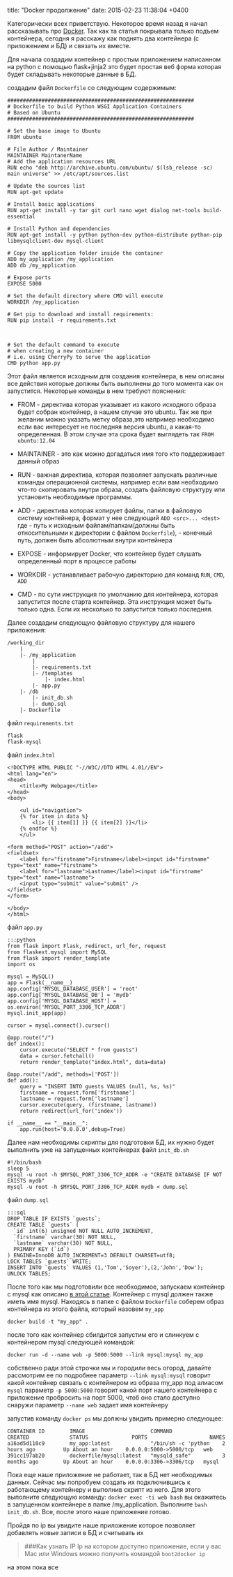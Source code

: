 title: "Docker продолжение"
date: 2015-02-23 11:38:04 +0400

Категорически всех приветствую. Некоторое время назад я начал рассказывать про [Docker](http://qa7.ru/blog/2014/11/08/docker-bystryi-start/). Так как та статья покрывала только подъем контейнера, сегодня я расскажу как поднять два контейнера (с приложением и БД) и связать их вместе.

Для начала создадим контейнер с простым приложением написанном на python с помощью flask+jinja2 это будет простая веб форма которая будет складывать некоторые данные в БД.

создадим файл `Dockerfile` со следующим содержимым:

    ############################################################
    # Dockerfile to build Python WSGI Application Containers
    # Based on Ubuntu
    ############################################################

    # Set the base image to Ubuntu
    FROM ubuntu

    # File Author / Maintainer
    MAINTAINER MaintanerName
    # Add the application resources URL
    RUN echo "deb http://archive.ubuntu.com/ubuntu/ $(lsb_release -sc) main universe" >> /etc/apt/sources.list

    # Update the sources list
    RUN apt-get update

    # Install basic applications
    RUN apt-get install -y tar git curl nano wget dialog net-tools build-essential

    # Install Python and dependencies
    RUN apt-get install -y python python-dev python-distribute python-pip libmysqlclient-dev mysql-client

    # Copy the application folder inside the container
    ADD my_application /my_application
    ADD db /my_application

    # Expose ports
    EXPOSE 5000

    # Set the default directory where CMD will execute
    WORKDIR /my_application

    # Get pip to download and install requirements:
    RUN pip install -r requirements.txt



    # Set the default command to execute    
    # when creating a new container
    # i.e. using CherryPy to serve the application
    CMD python app.py

Этот файл является исходным для создания контейнера, в нем описаны все действия которые должны быть выполнены до того момента как он запустится. Некоторые команды в нем требуют пояснения:

* FROM - директива которая указывает из какого исходного образа будет собран контейнер, в нашем случае это ubuntu. Так же при желании можно указать метку образа,это например необходимо если вас интересует не последняя версия ubuntu, а какая-то определенная. В этом случае эта срока будет выглядеть так `FROM ubuntu:12.04`

* MAINTAINER - это как можно догадаться имя того кто поддерживает данный образ
* RUN - важная директива, которая позволяет запускать различные команды операционной системы, например если вам необходимо что-то скопировать внутри образа, создать файловую структуру или установить необходимые программы.
* ADD - директива которая копирует файлы, папки в файловую систему контейнера, формат у нее следующий `ADD <src>... <dest>` где <src> - путь к исходным файлам/папкам(должны быть относительными к директории с файлом `Dockerfile`), <dest> - конечный путь, должен быть абсолютным внутри контейнера 
* EXPOSE - информирует Docker, что контейнер будет слушать определенный порт в процессе работы
* WORKDIR - устанавливает рабочую директорию для команд `RUN`, `CMD`, `ADD`
* CMD - по сути инструкция по умолчанию для контейнера, которая запустится после старта контейнер. Эта инструкция может быть только одна. Если их несколько то запустится только последняя.

Далее создадим следующую файловую структуру для нашего приложения:

    /working_dir
        |
        |- /my_application
            |
            |- requirements.txt  
            |- /templates
                |- index.html        
            |- app.py            
        |- /db
            |- init_db.sh
            |- dump.sql
        |- Dockerfile


файл `requirements.txt`

    flask
    flask-mysql

файл `index.html`
    
    <!DOCTYPE HTML PUBLIC "-//W3C//DTD HTML 4.01//EN">
    <html lang="en">
    <head>
        <title>My Webpage</title>
    </head>
    <body>

        <ul id="navigation">
        {% for item in data %}
            <li> {{ item[1] }} {{ item[2] }}</li>
        {% endfor %}
        </ul>

    <form method="POST" action="/add">
    <fieldset>
        <label for="firstname">Firstname</label><input id="firstname" type="text" name="firstname">
        <label for="lastname">Lastname</label><input id="firstname" type="text" name="lastname">
        <input type="submit" value="submit" />
    </fieldset>
    </form>

    </body>
    </html>

файл `app.py`
    
    :::python
    from flask import Flask, redirect, url_for, request
    from flaskext.mysql import MySQL
    from flask import render_template
    import os
     
    mysql = MySQL()
    app = Flask(__name__)
    app.config['MYSQL_DATABASE_USER'] = 'root'
    app.config['MYSQL_DATABASE_DB'] = 'mydb'
    app.config['MYSQL_DATABASE_HOST'] = os.environ['MYSQL_PORT_3306_TCP_ADDR']
    mysql.init_app(app)

    cursor = mysql.connect().cursor()

    @app.route("/")
    def index():
        cursor.execute("SELECT * from guests")
        data = cursor.fetchall()
        return render_template("index.html", data=data)
     
    @app.route("/add", methods=['POST'])
    def add():
        query = "INSERT INTO guests VALUES (null, %s, %s)"
        firstname = request.form['firstname']
        lastname = request.form['lastname']
        cursor.execute(query, (firstname, lastname)) 
        return redirect(url_for('index'))

    if __name__ == "__main__":
        app.run(host='0.0.0.0',debug=True)

Далее нам необходимы скрипты для подготовки БД, их нужно будет выполнить уже на запущенных контейнерах
файл `init_db.sh`

    #!/bin/bash
    sleep 5
    mysql -u root -h $MYSQL_PORT_3306_TCP_ADDR -e "CREATE DATABASE IF NOT EXISTS mydb"
    mysql -u root -h $MYSQL_PORT_3306_TCP_ADDR mydb < dump.sql

файл `dump.sql`
    
    :::sql
    DROP TABLE IF EXISTS `guests`;
    CREATE TABLE `guests` (
      `id` int(6) unsigned NOT NULL AUTO_INCREMENT,
      `firstname` varchar(30) NOT NULL,
      `lastname` varchar(30) NOT NULL,
      PRIMARY KEY (`id`)
    ) ENGINE=InnoDB AUTO_INCREMENT=3 DEFAULT CHARSET=utf8;
    LOCK TABLES `guests` WRITE;
    INSERT INTO `guests` VALUES (1,'Tom','Soyer'),(2,'John','Dow');
    UNLOCK TABLES;


После того как мы подготовили все необходимое, запускаем контейнер с mysql как описано [в этой статье](http://qa7.ru/blog/2014/11/08/docker-bystryi-start/). Контейнер с mysql должен также иметь имя mysql.
Находясь в папке с файлом `Dockerfile` соберем образ контейнера из этого файла, который назовем `my_app`

    docker build -t "my_app" .

после того как контейнер сбилдится запустим его и слинкуем с контейнером mysql следующей командой:
    
    docker run -d --name web -p 5000:5000 --link mysql:mysql my_app

собственно ради этой строчки мы и городили весь огород, давайте рассмотрим ее по подробнее
параметр `--link mysql:mysql` говорит какой контейнер связать с контейнером из образа my_app под алиасом `mysql`
параметр `-p 5000:5000` говорит какой порт нашего контейнера с приложение пробросить на порт 5000, чтоб оно стало доступно снаружи
параметр `--name web` задает имя контейнеру 

запустив команду `docker ps` мы должны увидить примерно следующее:
    
    CONTAINER ID        IMAGE                     COMMAND                CREATED             STATUS              PORTS                    NAMES
    a16ad5d110c9        my_app:latest             "/bin/sh -c 'python    2 hours ago         Up About an hour    0.0.0.0:5000->5000/tcp   web                 
    391cc197ab20        dockerfile/mysql:latest   "mysqld_safe"          3 months ago        Up About an hour    0.0.0.0:3306->3306/tcp   mysql   

Пока еще наше приложение не работает, так в БД нет необходимых данных. Сейчас мы попробуем создать их подключившись к работающему контейнеру и выполнив скрипт из него. Для этого выполните следующую команду: `docker exec -ti web bash` вы окажитесь в запущенном контейнере в папке /my_application. Выполните `bash init_db.sh`. Все, после этого наше приложение готово.

Пройдя по ip вы увидите наше приложение которое позволяет добавлять новые записи в БД и считывать их
> ###Как узнать IP
> Ip на котором доступно приложение, если у вас Mac или Windows можно получить командой `boot2docker ip`

на этом пока все

